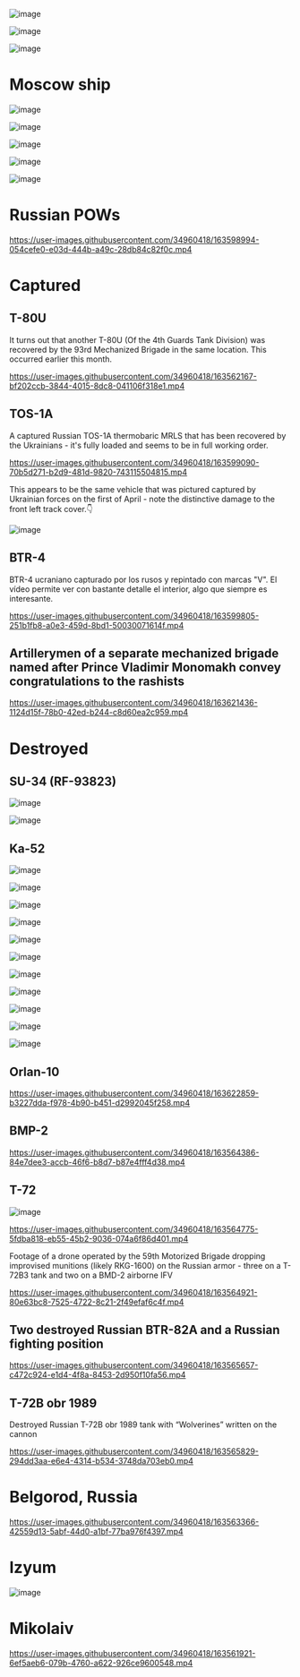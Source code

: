 ![image](https://user-images.githubusercontent.com/34960418/163565452-bbf44b54-88fd-4add-ba33-c2420e60eb12.png)

![image](https://user-images.githubusercontent.com/34960418/163565560-9c0e917d-67b5-40c8-bd68-3be1ba3abcf6.png)

![image](https://user-images.githubusercontent.com/34960418/163565600-d24da917-d11c-43e6-bb49-42c4352b06b0.png)


# Moscow ship

![image](https://user-images.githubusercontent.com/34960418/163615046-0995784a-b696-46cf-a48c-c40681884250.png)

![image](https://user-images.githubusercontent.com/34960418/163615641-72a26a5e-ce68-4668-b7f1-92ea501732d2.png)

![image](https://user-images.githubusercontent.com/34960418/163616659-22973488-ba2b-4433-83cc-fb39bf767eba.png)

![image](https://user-images.githubusercontent.com/34960418/163623444-746dc30a-7d88-4e92-b656-cdd2e2a6bb5e.png)

![image](https://user-images.githubusercontent.com/34960418/163632641-f941540f-0432-4299-9125-f917f0111840.png)




# Russian POWs

https://user-images.githubusercontent.com/34960418/163598994-054cefe0-e03d-444b-a49c-28db84c82f0c.mp4




# Captured

## T-80U

It turns out that another T-80U (Of the 4th Guards Tank Division) was recovered by the 93rd Mechanized Brigade in the same location. This occurred earlier this month.

https://user-images.githubusercontent.com/34960418/163562167-bf202ccb-3844-4015-8dc8-041106f318e1.mp4


## TOS-1A

A captured Russian TOS-1A thermobaric MRLS that has been recovered by the Ukrainians - it's fully loaded and seems to be in full working order.

https://user-images.githubusercontent.com/34960418/163599090-70b5d271-b2d9-481d-9820-743115504815.mp4

This appears to be the same vehicle that was pictured captured by Ukrainian forces on the first of April - note the distinctive damage to the front left track cover.👇

![image](https://user-images.githubusercontent.com/34960418/163599217-783fb4da-ff15-4ec8-8c51-4f3288ab6348.png)


## BTR-4 

BTR-4 ucraniano capturado por los rusos y repintado con marcas "V". El vídeo permite ver con bastante detalle el interior, algo que siempre es interesante.

https://user-images.githubusercontent.com/34960418/163599805-251b1fb8-a0e3-459d-8bd1-50030071614f.mp4


## Artillerymen of a separate mechanized brigade named after Prince Vladimir Monomakh convey congratulations to the rashists

https://user-images.githubusercontent.com/34960418/163621436-1124d15f-78b0-42ed-b244-c8d60ea2c959.mp4


# Destroyed

## SU-34 (RF-93823)

![image](https://user-images.githubusercontent.com/34960418/163565549-81701c1a-2a61-408e-9768-7143b80a864b.png)

![image](https://user-images.githubusercontent.com/34960418/163565555-bf6649d0-48df-4b7e-9f19-f1ede59a4b8b.png)


## Ka-52

![image](https://user-images.githubusercontent.com/34960418/163562777-10331c09-1203-4c9d-9647-cd9fd43a5fd9.png)

![image](https://user-images.githubusercontent.com/34960418/163562785-6e07d542-7fbd-4912-a1de-f99710205dd7.png)

![image](https://user-images.githubusercontent.com/34960418/163562798-d794ab8b-02a1-466d-8e77-cdbd9106737b.png)

![image](https://user-images.githubusercontent.com/34960418/163562806-e3c573b7-728b-4abc-95ed-fa4b25005642.png)

![image](https://user-images.githubusercontent.com/34960418/163562822-278eb488-b161-48d3-bfd4-2a089777577e.png)

![image](https://user-images.githubusercontent.com/34960418/163562836-c0014aa7-dcfb-4473-b05f-a36431537a5d.png)

![image](https://user-images.githubusercontent.com/34960418/163562844-79bc7e6b-f801-47e4-9fa0-e75039116418.png)

![image](https://user-images.githubusercontent.com/34960418/163562856-c96bbe98-f4af-4e66-8dd0-f13daeb1c151.png)

![image](https://user-images.githubusercontent.com/34960418/163562860-4288fa9a-5258-4160-826a-fd08f5abb712.png)

![image](https://user-images.githubusercontent.com/34960418/163562865-0df2c126-4aed-4e4d-ae72-9b3a443f99de.png)

![image](https://user-images.githubusercontent.com/34960418/163562871-44911638-aa0b-41a5-8faa-6de0d514ffd8.png)


## Orlan-10

https://user-images.githubusercontent.com/34960418/163622859-b3227dda-f978-4b90-b451-d2992045f258.mp4





## BMP-2

https://user-images.githubusercontent.com/34960418/163564386-84e7dee3-accb-46f6-b8d7-b87e4fff4d38.mp4


## T-72

![image](https://user-images.githubusercontent.com/34960418/163566075-9fcbecfc-b4cb-4719-aa11-1db3569270f4.png)

https://user-images.githubusercontent.com/34960418/163564775-5fdba818-eb55-45b2-9036-074a6f86d401.mp4


Footage of a drone operated by the 59th Motorized Brigade dropping improvised munitions (likely RKG-1600) on the Russian armor - three on a T-72B3 tank and two on a BMD-2 airborne IFV

https://user-images.githubusercontent.com/34960418/163564921-80e63bc8-7525-4722-8c21-2f49efaf6c4f.mp4


## Two destroyed Russian BTR-82A and a Russian fighting position

https://user-images.githubusercontent.com/34960418/163565657-c472c924-e1d4-4f8a-8453-2d950f10fa56.mp4


## T-72B obr 1989

Destroyed Russian T-72B obr 1989 tank with “Wolverines” written on the cannon

https://user-images.githubusercontent.com/34960418/163565829-294dd3aa-e6e4-4314-b534-3748da703eb0.mp4


# Belgorod, Russia

https://user-images.githubusercontent.com/34960418/163563366-42559d13-5abf-44d0-a1bf-77ba976f4397.mp4


# Izyum

![image](https://user-images.githubusercontent.com/34960418/163605690-f9a0b64d-730a-4454-9535-89362e4beedd.png)



# Mikolaiv

https://user-images.githubusercontent.com/34960418/163561921-6ef5aeb6-079b-4760-a622-926ce9600548.mp4

